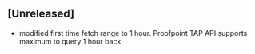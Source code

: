 ## [Unreleased]
- modified first time fetch range to 1 hour. Proofpoint TAP API supports maximum to query 1 hour back